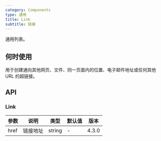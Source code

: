 ```yaml
---
category: Components
type: 通用
title: Link
subtitle: 链接
---
```


通用列表。

## 何时使用

用于创建通向其他网页、文件、同一页面内的位置、电子邮件地址或任何其他 URL 的超链接。

## API

### Link

| 参数 | 说明     | 类型   | 默认值 | 版本  |
| ---- | -------- | ------ | ------ | ----- |
| href | 链接地址 | string | -      | 4.3.0 |
